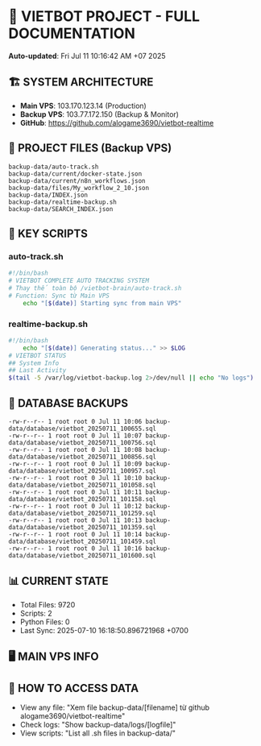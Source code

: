 # 🤖 VIETBOT PROJECT - FULL DOCUMENTATION
**Auto-updated**: Fri Jul 11 10:16:42 AM +07 2025

## 🏗️ SYSTEM ARCHITECTURE
- **Main VPS**: 103.170.123.14 (Production)
- **Backup VPS**: 103.77.172.150 (Backup & Monitor)
- **GitHub**: https://github.com/alogame3690/vietbot-realtime

## 📁 PROJECT FILES (Backup VPS)
```
backup-data/auto-track.sh
backup-data/current/docker-state.json
backup-data/current/n8n_workflows.json
backup-data/files/My_workflow_2_10.json
backup-data/INDEX.json
backup-data/realtime-backup.sh
backup-data/SEARCH_INDEX.json
```

## 🔧 KEY SCRIPTS
### auto-track.sh
```bash
#!/bin/bash
# VIETBOT COMPLETE AUTO TRACKING SYSTEM
# Thay thế toàn bộ /vietbot-brain/auto-track.sh
# Function: Sync từ Main VPS
    echo "[$(date)] Starting sync from main VPS"
```
### realtime-backup.sh
```bash
#!/bin/bash
    echo "[$(date)] Generating status..." >> $LOG
# VIETBOT STATUS
## System Info
## Last Activity
$(tail -5 /var/log/vietbot-backup.log 2>/dev/null || echo "No logs")
```

## 💾 DATABASE BACKUPS
```
-rw-r--r-- 1 root root 0 Jul 11 10:06 backup-data/database/vietbot_20250711_100655.sql
-rw-r--r-- 1 root root 0 Jul 11 10:07 backup-data/database/vietbot_20250711_100756.sql
-rw-r--r-- 1 root root 0 Jul 11 10:08 backup-data/database/vietbot_20250711_100856.sql
-rw-r--r-- 1 root root 0 Jul 11 10:09 backup-data/database/vietbot_20250711_100957.sql
-rw-r--r-- 1 root root 0 Jul 11 10:10 backup-data/database/vietbot_20250711_101058.sql
-rw-r--r-- 1 root root 0 Jul 11 10:11 backup-data/database/vietbot_20250711_101158.sql
-rw-r--r-- 1 root root 0 Jul 11 10:12 backup-data/database/vietbot_20250711_101259.sql
-rw-r--r-- 1 root root 0 Jul 11 10:13 backup-data/database/vietbot_20250711_101359.sql
-rw-r--r-- 1 root root 0 Jul 11 10:14 backup-data/database/vietbot_20250711_101459.sql
-rw-r--r-- 1 root root 0 Jul 11 10:16 backup-data/database/vietbot_20250711_101600.sql
```

## 📊 CURRENT STATE
- Total Files: 9720
- Scripts: 2
- Python Files: 0
- Last Sync: 2025-07-10 16:18:50.896721968 +0700

## 🖥️ MAIN VPS INFO


## 🚨 HOW TO ACCESS DATA
- View any file: "Xem file backup-data/[filename] từ github alogame3690/vietbot-realtime"
- Check logs: "Show backup-data/logs/[logfile]"
- View scripts: "List all .sh files in backup-data/"
